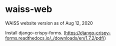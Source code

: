 # waiss-web
WAISS website version as of Aug 12, 2020

Install django-crispy-forms. (https://django-crispy-forms.readthedocs.io/_/downloads/en/1.7.2/pdf/)
